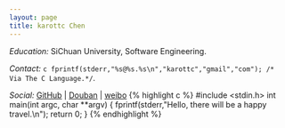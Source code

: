 ```yaml
---
layout: page
title: karottc Chen
---
```


*Education:* SiChuan University, Software Engineering.

*Contact:* `c fprintf(stderr,"%s@%s.%s\n","karottc","gmail","com"); /* Via The C Language.*/`.

*Social:* [GitHub](https://github.com/karottc) | [Douban](http://www.douban.com/people/karottc/) | [weibo](http://weibo.com/karotte)
{% highlight c %}
	#include <stdin.h>
	int main(int argc, char **argv)
	{
		fprintf(stderr,"Hello, there will be a happy travel.\n");
		return 0;
	}
{% endhighlight %}

